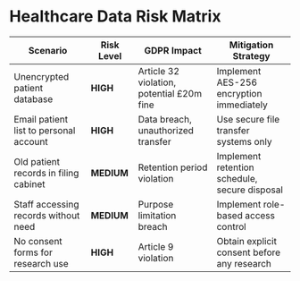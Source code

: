 # Healthcare Data Risk Matrix

| Scenario | Risk Level | GDPR Impact | Mitigation Strategy |
|----------|------------|-------------|-------------------|
| Unencrypted patient database | **HIGH** | Article 32 violation, potential £20m fine | Implement AES-256 encryption immediately |
| Email patient list to personal account | **HIGH** | Data breach, unauthorized transfer | Use secure file transfer systems only |
| Old patient records in filing cabinet | **MEDIUM** | Retention period violation | Implement retention schedule, secure disposal |
| Staff accessing records without need | **MEDIUM** | Purpose limitation breach | Implement role-based access control |
| No consent forms for research use | **HIGH** | Article 9 violation | Obtain explicit consent before any research |